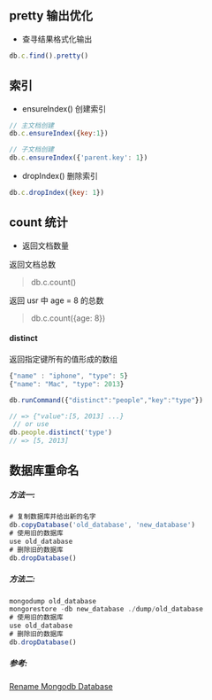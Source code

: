 ## pretty 输出优化

- 查寻结果格式化输出

```javascript
db.c.find().pretty()
```



## 索引

- ensureIndex() 创建索引

```javascript
// 主文档创建
db.c.ensureIndex({key:1})

// 子文档创建
db.c.ensureIndex({'parent.key': 1})
```

- dropIndex() 删除索引

```javascript
db.c.dropIndex({key: 1})
```



## count 统计

- 返回文档数量  

返回文档总数  
> db.c.count()

返回 usr 中 age = 8 的总数
>db.c.count({age: 8}) 


#### distinct
返回指定键所有的值形成的数组

```javascript
{"name" : "iphone", "type": 5}
{"name": "Mac", "type": 2013}

db.runCommand({"distinct":"people","key":"type"})

// => {"value":[5, 2013] ...}
 // or use
db.people.distinct('type')
// => [5, 2013]
```


## 数据库重命名

##### 方法一:

```javascript
# 复制数据库并给出新的名字
db.copyDatabase('old_database', 'new_database')
# 使用旧的数据库
use old_database
# 删除旧的数据库
db.dropDatabase()
```

##### 方法二:

```javascript
mongodump old_database
mongorestore -db new_database ./dump/old_database
# 使用旧的数据库
use old_database
# 删除旧的数据库
db.dropDatabase()
```

##### 参考:

[Rename Mongodb Database](https://devops.profitbricks.com/tutorials/rename-mongodb-database/)

